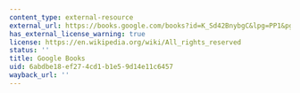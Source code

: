 ```yaml
---
content_type: external-resource
external_url: https://books.google.com/books?id=K_Sd42BnybgC&lpg=PP1&pg=PA261#v=onepage&q&f=false
has_external_license_warning: true
license: https://en.wikipedia.org/wiki/All_rights_reserved
status: ''
title: Google Books
uid: 6abdbe18-ef27-4cd1-b1e5-9d14e11c6457
wayback_url: ''
---
```

